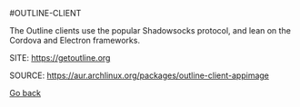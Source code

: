 #OUTLINE-CLIENT

 The Outline clients use the popular Shadowsocks protocol, and lean on the 
 Cordova and Electron frameworks.

 SITE: https://getoutline.org

 SOURCE: https://aur.archlinux.org/packages/outline-client-appimage

 [Go back](https://portable-linux-apps.github.io/apps.html)
